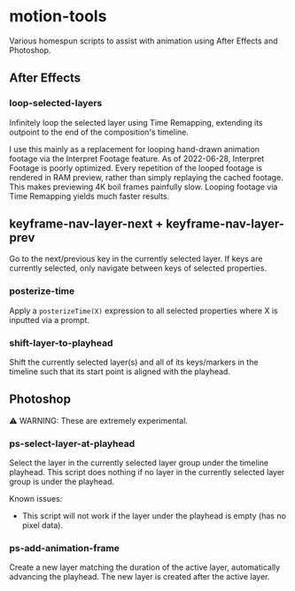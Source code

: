 # motion-tools

Various homespun scripts to assist with animation using After Effects and Photoshop.

## After Effects

### loop-selected-layers

Infinitely loop the selected layer using Time Remapping, extending its outpoint to the end of the composition's timeline.

I use this mainly as a replacement for looping hand-drawn animation footage via the Interpret Footage feature. As of 2022-06-28, Interpret Footage is poorly optimized. Every repetition of the looped footage is rendered in RAM preview, rather than simply replaying the cached footage. This makes previewing 4K boil frames painfully slow. Looping footage via Time Remapping yields much faster results.

## keyframe-nav-layer-next + keyframe-nav-layer-prev

Go to the next/previous key in the currently selected layer. If keys are currently selected, only navigate between keys of selected properties.

### posterize-time

Apply a `posterizeTime(X)` expression to all selected properties where X is inputted via a prompt.

### shift-layer-to-playhead

Shift the currently selected layer(s) and all of its keys/markers in the timeline such that its start point is aligned with the playhead.

## Photoshop

⚠️ WARNING: These are extremely experimental.

### ps-select-layer-at-playhead

Select the layer in the currently selected layer group under the timeline playhead. This script does nothing if no layer in the currently selected layer group is under the playhead.

Known issues:
* This script will not work if the layer under the playhead is empty (has no pixel data).

### ps-add-animation-frame

Create a new layer matching the duration of the active layer, automatically advancing the playhead. The new layer is created after the active layer.
